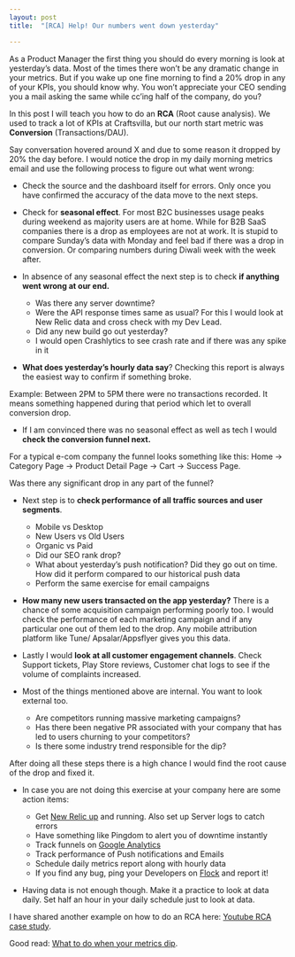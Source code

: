 ```yaml
---
layout: post
title:  "[RCA] Help! Our numbers went down yesterday"

---
```



As a Product Manager the first thing you should do every morning is look at yesterday’s data. Most of the times there won’t be any dramatic change in your metrics. But if you wake up one fine morning to find a 20% drop in any of your KPIs, you should know why. You won’t appreciate your CEO sending you a mail asking the same while cc’ing half of the company, do you?

In this post I will teach you how to do an **RCA** (Root cause analysis). We used to track a lot of KPIs at Craftsvilla, but our north start metric was **Conversion** (Transactions/DAU).

Say conversation hovered around X and due to some reason it dropped by 20% the day before. I would notice the drop in my daily morning metrics email and use the following process to figure out what went wrong:

- Check the source and the dashboard itself for errors. Only once you have confirmed the accuracy of the data move to the next steps.

- Check for **seasonal effect**. For most B2C businesses usage peaks during weekend as majority users are at home. While for B2B SaaS companies there is a drop as employees are not at work. It is stupid to compare Sunday’s data with Monday and feel bad if there was a drop in conversion. Or comparing numbers during Diwali week with the week after.

- In absence of any seasonal effect the next step is to check **if anything went wrong at our end.**
  - Was there any server downtime?
  - Were the API response times same as usual? For this I would look at New Relic data and cross check with my Dev Lead.
  - Did any new build go out yesterday?
  - I would open Crashlytics to see crash rate and if there was any spike in it

- **What does yesterday’s hourly data say**? Checking this report is always the easiest way to confirm if something broke.

Example: Between 2PM to 5PM there were no transactions recorded. It means something happened during that period which let to overall conversion drop.

- If I am convinced there was no seasonal effect as well as tech I would **check the conversion funnel next.**

For a typical e-com company the funnel looks something like this:
Home -> Category Page -> Product Detail Page -> Cart -> Success Page.

Was there any significant drop in any part of the funnel?

- Next step is to **check performance of all traffic sources and user segments**.
  - Mobile vs Desktop
  - New Users vs Old Users
  - Organic vs Paid
  - Did our SEO rank drop?
  - What about yesterday’s push notification? Did they go out on time. How did it perform compared to our historical push data
  - Perform the same exercise for email campaigns

- **How many new users transacted on the app yesterday?** There is a chance of some acquisition campaign performing poorly too. I would check the performance of each marketing campaign and if any particular one out of them led to the drop. Any mobile attribution platform like Tune/ Apsalar/Appsflyer gives you this data.

- Lastly I would **look at all customer engagement channels**. Check Support tickets, Play Store reviews, Customer chat logs to see if the volume of complaints increased.

- Most of the things mentioned above are internal. You want to look external too.
  - Are competitors running massive marketing campaigns?
  - Has there been negative PR associated with your company that has led to users churning to your competitors?
  - Is there some industry trend responsible for the dip?

After doing all these steps there is a high chance I would find the root cause of the drop and fixed it.

- In case you are not doing this exercise at your company here are some action items:
  - Get [New Relic up](https://newrelic.com/) and running. Also set up Server logs to catch errors
  - Have something like Pingdom to alert you of downtime instantly
  - Track funnels on [Google Analytics](https://analytics.google.com/analytics/web/)
  - Track performance of Push notifications and Emails
  - Schedule daily metrics report along with hourly data
  - If you find any bug, ping your Developers on [Flock](https://flock.com) and report it!

- Having data is not enough though. Make it a practice to look at data daily. Set half an hour in your daily schedule just to look at data.

I have shared another example on how to do an RCA here: [Youtube RCA case study](https://docs.google.com/document/d/1-pSIUqqUJ9CB4XTypOZq4R5lXvomPU0gjTopD2agtTI/edit?usp=sharing).

Good read: [What to do when your metrics dip](https://productlessons.substack.com/p/what-to-do-when-your-metrics-dip).
